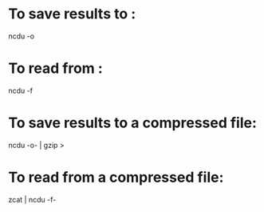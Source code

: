 # To save results to <file>:
ncdu -o <file>

# To read from <file>:
ncdu -f <file>

# To save results to a compressed file:
ncdu -o- | gzip > <file>

# To read from a compressed file:
zcat <file> | ncdu -f-
